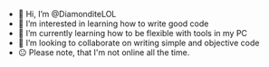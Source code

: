 - 👋 Hi, I’m @DiamonditeLOL
- 👀 I’m interested in learning how to write good code
- 🌱 I’m currently learning how to be flexible with tools in my PC
- 💞️ I’m looking to collaborate on writing simple and objective code
- 😐 Please note, that I'm not online all the time.
<!---
DiamonditeLOL/DiamonditeLOL is a ✨ special ✨ repository because its `README.md` (this file) appears on your GitHub profile.
You can click the Preview link to take a look at your changes.
epic
--->
